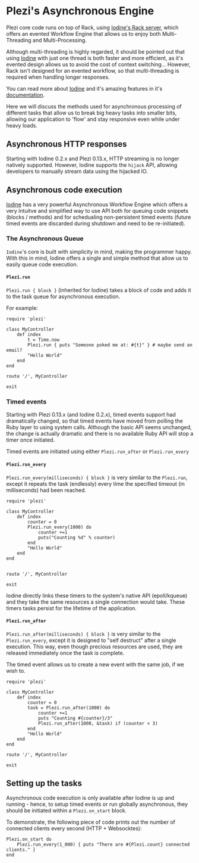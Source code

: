 # Plezi&#39;s Asynchronous Engine

Plezi core code runs on top of Rack, using [Iodine's Rack server](https://github.com/boazsegev/iodine), which offers an evented Workflow Engine that allows us to enjoy both Multi-Threading and Multi-Processing.

Although multi-threading is highly regarded, it should be pointed out that using [Iodine](https://github.com/boazsegev/iodine) with just one thread is both faster and more efficient, as it's evented design allows us to avoid the cost of context switching... However, Rack isn't designed for an evented workflow, so that multi-threading is required when handling longer responses.

You can read more about [Iodine](https://github.com/boazsegev/iodine) and it's amazing features in it's [documentation](http://www.rubydoc.info/github/boazsegev/iodine/master).

Here we will discuss the methods used for asynchronous processing of different tasks that allow us to break big heavy tasks into smaller bits, allowing our application to 'flow' and stay responsive even while under heavy loads.

## Asynchronous HTTP responses

Starting with Iodine 0.2.x and Plezi 0.13.x, HTTP streaming is no longer natively supported. However, Iodine supports the `hijack` API, allowing developers to manually stream data using the hijacked IO.

## Asynchronous code execution

[Iodine](https://github.com/boazsegev/iodine) has a very powerful Asynchronous Workflow Engine which offers a very intuitve and simplified way to use API both for queuing code snippets (blocks / methods) and for schedualing non-persistent timed events (future timed events are discarded during shutdown and need to be re-initiated).

### The Asynchronous Queue

`Iodine`'s core is built with simplicity in mind, making the programmer happy. With this in mind, Iodine offers a single and simple method that allow us to easily queue code execution.


#### `Plezi.run`

`Plezi.run { block }` (inherited for Iodine) takes a block of code and adds it to the task queue for asynchronous execution.

For example:

    require 'plezi'

    class MyController
        def index
            t = Time.now
            Plezi.run { puts "Someone poked me at: #{t}" } # maybe send an email?
            "Hello World"
        end
    end

    route '/', MyController

    exit

### Timed events

Starting with Plezi 0.13.x (and Iodine 0.2.x), timed events support had dramatically changed, so that timed events have moved from polling the Ruby layer to using system calls. Although the basic API seems unchanged, the change is actually dramatic and there is no available Ruby API will stop a timer once initiated.

Timed events are initiated using either `Plezi.run_after` or `Plezi.run_every`

#### `Plezi.run_every`

`Plezi.run_every(milliseconds) { block }` is very similar to the `Plezi.run`, except it repeats the task (endlessly) every time the specified timeout (in milliseconds) had been reached.

    require 'plezi'

    class MyController
        def index
            counter = 0
            Plezi.run_every(1000) do
                counter +=1
                puts("Counting %d" % counter)
            end
            "Hello World"
        end
    end


    route '/', MyController

    exit

Iodine directly links these timers to the system's native API (epoll/kqueue) and they take the same resources a single connection would take. These timers tasks persist for the lifetime of the application.

#### `Plezi.run_after`

`Plezi.run_after(milliseconds) { block }` is very similar to the `Plezi.run_every`, except it is designed to "self destruct" after a single execution. This way, even though precious resources are used, they are released immediately once the task is complete.

The timed event allows us to create a new event with the same job, if we wish to.

    require 'plezi'

    class MyController
        def index
            counter = 0
            task = Plezi.run_after(1000) do
                counter +=1
                puts "Counting #{counter}/3"
                Plezi.run_after(1000, &task) if (counter < 3)
            end
            "Hello World"
        end
    end

    route '/', MyController

    exit

## Setting up the tasks

Asynchronous code execution is only available after Iodine is up and running - hence, to setup timed events or run globally asynchronous, they should be initiated within a `Plezi.on_start` block.

To demonstrate, the following piece of code prints out the number of connected clients every second (HTTP + Websocktes):

    Plezi.on_start do
        Plezi.run_every(1_000) { puts "There are #{Plezi.count} connected clients." }
    end
